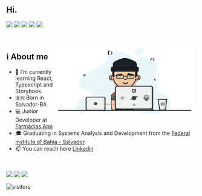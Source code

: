 ## Hi.

<a href="https://www.linkedin.com/in/adrielgama/" target="_blank"><img src="https://img.shields.io/badge/-LinkedIn-%230077B5?style=for-the-badge&logo=linkedin& logoColor=white" target="_blank"></a>
<a href = "mailto:adrielgama@gmail.com"><img src="https://img.shields.io/badge/-Gmail-%23333?style=for-the-badge&logo=gmail&logoColor=white" target="_blank"></a>
<a href = "https://www.instagram.com/adrielgama/"><img src="https://img.shields.io/badge/Instagram-E4405F?style=for-the-badge&logo=instagram&logoColor=white" target="_blank"></a>
<a href = "https://t.me/adrielgama"><img src="https://img.shields.io/badge/Telegram-2CA5E0?style=for-the-badge&logo=telegram&logoColor=white" target="_blank"></a>
<a href="https://adrielgama.dev" target="_blank"><img src="https://img.shields.io/badge/website-000000?style=for-the-badge&logo=About.me&logoColor=white" target="_blank"></a>

<br />

<img align="right" alt="GIF" src="https://github.com/adrielgama/adrielgama/blob/main/code.gif?raw=true" width="380" height="202" />


## ℹ️ About me

- 🌱 I’m currently learning React, Typescript and Storybook.
- 🇧🇷 Born in Salvador-BA
- 💻 Junior Developer at [Farmácias App](https://www.farmaciasapp.com.br/)
- 🎓 Graduating in Systems Analysis and Development from the [Federal Institute of Bahia - Salvador](https://portal.ifba.edu.br/salvador).
- 📫 You can reach here [Linkedin](https://www.linkedin.com/in/adrielgama/)

<br />

![](https://github-profile-summary-cards.vercel.app/api/cards/profile-details?username=adrielgama&theme=monokai)
![](https://github-profile-summary-cards.vercel.app/api/cards/repos-per-language?username=adrielgama&theme=monokai) 
![](https://github-profile-summary-cards.vercel.app/api/cards/most-commit-language?username=adrielgama&theme=monokai)



![visitors](https://visitor-badge.glitch.me/badge?page_id=adrielgama.adrielgama)

